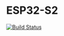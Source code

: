 # ESP32-S2

[![Build Status](https://github.com/OS-Q/P51/workflows/Examples/badge.svg)](https://github.com/OS-Q/P51/actions)

